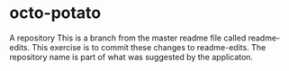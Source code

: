 # octo-potato
A repository
This is a branch from the master readme file called readme-edits.
This exercise is to commit these changes to readme-edits.
The repository name is part of what was suggested by the applicaton. 
